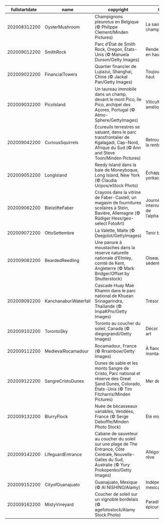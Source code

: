|fullstartdate|name|copyright|title|image|
|--|--|--|--|--|
202008312200|OysterMushroom|Champignons pleurotus en Belgique (© Philippe Clement/Minden Pictures)|La saison des champignons|![](/fr-FR/2020/09/202008312200OysterMushroom.jpg)|
202009012200|SmithRock|Parc d’État de Smith Rock, Oregon, États-Unis (© Manuela Durson/Getty Images)|Rendez-vous en haut !|![](/fr-FR/2020/09/202009012200SmithRock.jpg)|
202009022200|FinancialTowers|Quartier financier de Lujiazui, Shanghai, Chine (© Jackal Pan/Getty Images)|Toujours plus haut|![](/fr-FR/2020/09/202009022200FinancialTowers.jpg)|
202009032200|PicoIsland|Un taureau immobile dans un champ, devant le mont Pico, île Pico, archipel des Açores, Portugal (© Atmo-Sphere/GettyImages)|Viticulture améliorée|![](/fr-FR/2020/09/202009032200PicoIsland.jpg)|
202009042200|CuriousSquirrels|Écureuils terrestres se saluant, dans le parc transfrontalier de Kgalagadi, Cap-Nord, Afrique du Sud (© Ann and Steve Toon/Minden Pictures)|Retrouvailles de la rentrée|![](/fr-FR/2020/09/202009042200CuriousSquirrels.jpg)|
202009052200|LongIsland|Reedy Island dans la baie de Moneyboque, Long Island, New York (© Claudia Uripos/eStock Photo)|Échappée new-yorkaise|![](/fr-FR/2020/09/202009052200LongIsland.jpg)|
202009062200|BleistifteFaber|Crayons dans la vitrine de Faber-Castell, un magasin de fournitures scolaires à Stein, Bavière, Allemagne (© Rüdiger Hess/geo-select FotoArt)|Journée internationale de l’alphabétisation|![](/fr-FR/2020/09/202009062200BleistifteFaber.jpg)|
202009072200|OttoSettembre|La Valette, Malte (© Deejpilot/GettyImages)|Tenir bon|![](/fr-FR/2020/09/202009072200OttoSettembre.jpg)|
202009082200|BeardedReedling|Une panure à moustaches dans la réserve naturelle nationale d’Elmley, comté de Kent, Angleterre (© Mark Bridger/Offset by Shutterstock)|Oiseau sédentaire|![](/fr-FR/2020/09/202009082200BeardedReedling.jpg)|
202009092200|KanchanaburiWaterfall|Cascade Huay Mae Khamin dans le parc national de Khuean Srinagarindra, Thaïlande (© ImpaKPro/Getty Images)|Trésor caché|![](/fr-FR/2020/09/202009092200KanchanaburiWaterfall.jpg)|
202009102200|TorontoSky|Toronto au coucher du soleil, Canada (© diegograndi/Getty Images)|Décor de 7ème art|![](/fr-FR/2020/09/202009102200TorontoSky.jpg)|
202009112200|MedievalRocamadour|Rocamadour, France (© Rrrainbow/Getty Images)|À flanc de montagne|![](/fr-FR/2020/09/202009112200MedievalRocamadour.jpg)|
202009122200|SangreCristoDunes|Dunes de sable et les monts Sangre de Cristo, Parc national et réserve des Great Sand Dunes, Colorado, États-Unis (© Tim Fitzharris/Minden Pictures)|Mer de sable|![](/fr-FR/2020/09/202009122200SangreCristoDunes.jpg)|
202009132200|BlurryFlock|Nuée de bécasseaux variables, Vendées, France (© Serge Deboffle/Minden Photo Stock)|Été migrateur|![](/fr-FR/2020/09/202009132200BlurryFlock.jpg)|
202009142200|LifeguardEntrance|Cabane de sauveteur au coucher du soleil sur une plage de The Entrance, Côte Centrale, Nouvelle-Galles du Sud, Australie (© Yury Prokopenko/Getty Images)|Allégorie du rêve|![](/fr-FR/2020/09/202009142200LifeguardEntrance.jpg)|
202009152200|CityofGuanajuato|Guanajuato, Mexique (© AI NISHINO/Alamy)|Indépendance mexicaine|![](/fr-FR/2020/09/202009152200CityofGuanajuato.jpg)|
202009162200|MistyVineyard|Coucher de soleil sur un vignoble bordelais (© agefotostock/Alamy Stock Photo)|Paradis pour épicuriens|![](/fr-FR/2020/09/202009162200MistyVineyard.jpg)|
